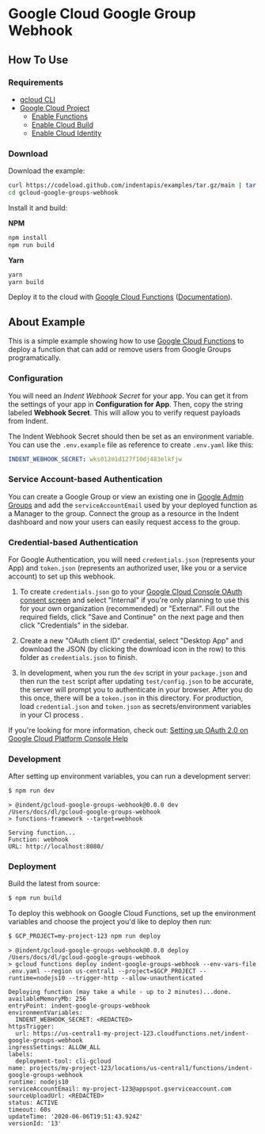 # Google Cloud Google Group Webhook

## How To Use

### Requirements

- [gcloud CLI](https://cloud.google.com/sdk/gcloud)
- [Google Cloud Project](https://cloud.google.com/resource-manager/docs/creating-managing-projects)
  - [Enable Functions](https://console.cloud.google.com/apis/api/cloudfunctions.googleapis.com)
  - [Enable Cloud Build](https://console.cloud.google.com/marketplace/product/google/cloudbuild.googleapis.com)
  - [Enable Cloud Identity](https://console.cloud.google.com/marketplace/product/google/cloudidentity.googleapis.com)

### Download

Download the example:

```bash
curl https://codeload.github.com/indentapis/examples/tar.gz/main | tar -xz --strip=3 examples-main/webhooks/gcloud-google-groups-webhook
cd gcloud-google-groups-webhook
```

Install it and build:

**NPM**

```bash
npm install
npm run build
```

**Yarn**

```bash
yarn
yarn build
```

Deploy it to the cloud with [Google Cloud Functions](https://cloud.google.com/functions) ([Documentation](https://cloud.google.com/functions/docs)).

## About Example

This is a simple example showing how to use [Google Cloud Functions](https://cloud.google.com/functions) to deploy a function that can add or remove users from Google Groups programatically.

### Configuration

You will need an _Indent Webhook Secret_ for your app. You can get it from the settings of your app in **Configuration for App**. Then, copy the string labeled **Webhook Secret**. This will allow you to verify request payloads from Indent.

The Indent Webhook Secret should then be set as an environment variable. You can use the `.env.example` file as reference to create `.env.yaml` like this:

```yaml
INDENT_WEBHOOK_SECRET: wks012m1d127f10dj483elkfjw
```

### Service Account-based Authentication

You can create a Google Group or view an existing one in [Google Admin Groups](https://admin.google.com/ac/groups) and add the `serviceAccountEmail` used by your deployed function as a Manager to the group. Connect the group as a resource in the Indent dashboard and now your users can easily request access to the group.

### Credential-based Authentication

For Google Authentication, you will need `credentials.json` (represents your App) and `token.json` (represents an authorized user, like you or a service account) to set up this webhook.

1. To create `credentials.json` go to your [Google Cloud Console OAuth consent screen](https://console.cloud.google.com/apis/credentials/consent) and select "Internal" if you're only planning to use this for your own organization (recommended) or "External". Fill out the required fields, click "Save and Continue" on the next page and then click "Credentials" in the sidebar.

2. Create a new "OAuth client ID" credential, select "Desktop App" and download the JSON (by clicking the download icon in the row) to this folder as `credentials.json` to finish.

3. In development, when you run the `dev` script in your `package.json` and then run the `test` script after updating `test/config.json` to be accurate, the server will prompt you to authenticate in your browser. After you do this once, there will be a `token.json` in this directory. For production, load `credential.json` and `token.json` as secrets/environment variables in your CI process .

If you're looking for more information, check out: [Setting up OAuth 2.0 on Google Cloud Platform Console Help](https://support.google.com/cloud/answer/6158849)

### Development

After setting up environment variables, you can run a development server:

```bash
$ npm run dev
```

```
> @indent/gcloud-google-groups-webhook@0.0.0 dev /Users/docs/dl/gcloud-google-groups-webhook
> functions-framework --target=webhook

Serving function...
Function: webhook
URL: http://localhost:8080/
```

### Deployment

Build the latest from source:

```bash
$ npm run build
```

To deploy this webhook on Google Cloud Functions, set up the environment variables and choose the project you'd like to deploy then run:

```bash
$ GCP_PROJECT=my-project-123 npm run deploy
```

```
> @indent/gcloud-google-groups-webhook@0.0.0 deploy /Users/docs/dl/gcloud-google-groups-webhook
> gcloud functions deploy indent-google-groups-webhook --env-vars-file .env.yaml --region us-central1 --project=$GCP_PROJECT --runtime=nodejs10 --trigger-http --allow-unauthenticated

Deploying function (may take a while - up to 2 minutes)...done.
availableMemoryMb: 256
entryPoint: indent-google-groups-webhook
environmentVariables:
  INDENT_WEBHOOK_SECRET: <REDACTED>
httpsTrigger:
  url: https://us-central1-my-project-123.cloudfunctions.net/indent-google-groups-webhook
ingressSettings: ALLOW_ALL
labels:
  deployment-tool: cli-gcloud
name: projects/my-project-123/locations/us-central1/functions/indent-google-groups-webhook
runtime: nodejs10
serviceAccountEmail: my-project-123@appspot.gserviceaccount.com
sourceUploadUrl: <REDACTED>
status: ACTIVE
timeout: 60s
updateTime: '2020-06-06T19:51:43.924Z'
versionId: '13'
```
